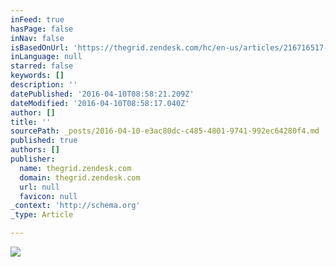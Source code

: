 ```yaml
---
inFeed: true
hasPage: false
inNav: false
isBasedOnUrl: 'https://thegrid.zendesk.com/hc/en-us/articles/216716517-How-Referrals-Work'
inLanguage: null
starred: false
keywords: []
description: ''
datePublished: '2016-04-10T08:58:21.209Z'
dateModified: '2016-04-10T08:58:17.040Z'
author: []
title: ''
sourcePath: _posts/2016-04-10-e3ac80dc-c485-4801-9741-992ec64280f4.md
published: true
authors: []
publisher:
  name: thegrid.zendesk.com
  domain: thegrid.zendesk.com
  url: null
  favicon: null
_context: 'http://schema.org'
_type: Article

---
```

![](https://s3.amazonaws.com/helpscout.net/docs/assets/54dd53ebe4b086c0c0966e7a/images/55838ba0e4b027e1978e911d/file-bIPFsNMDd2.gif)